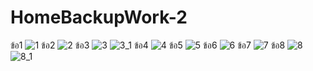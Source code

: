 # HomeBackupWork-2
ข้อ1
![1](https://user-images.githubusercontent.com/74999708/131469656-f208d7d3-6af6-4bf2-afc9-ff1e6b76ce93.png)
ข้อ2
![2](https://user-images.githubusercontent.com/74999708/131469868-fb6f90d8-73fa-4e3e-95c1-bd76021b1311.png)
ข้อ3
![3](https://user-images.githubusercontent.com/74999708/131469956-421b43b1-f561-4ff2-ac09-6a2ff5baec3d.png)
![3_1](https://user-images.githubusercontent.com/74999708/131469993-5421929e-ff07-471a-869b-0ec8ff3bb5bf.png)
ข้อ4
![4](https://user-images.githubusercontent.com/74999708/131470128-feac7237-4345-4bb2-b7db-7ea5515b9c33.png)
ข้อ5
![5](https://user-images.githubusercontent.com/74999708/131470194-96fd0786-5824-41c7-96d4-c079d3651d32.png)
ข้อ6
![6](https://user-images.githubusercontent.com/74999708/131470225-30ed8e74-d266-4b93-8393-845bad227622.png)
ข้อ7
![7](https://user-images.githubusercontent.com/74999708/131470260-502da208-a661-4111-9558-a148810aab95.png)
ข้อ8
![8](https://user-images.githubusercontent.com/74999708/131470287-d89ef41e-cdd7-459c-bd8a-49c985411376.png)
![8_1](https://user-images.githubusercontent.com/74999708/131470288-05d34227-59db-474d-82a0-efed9f02aa64.png)







